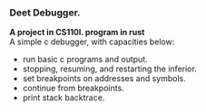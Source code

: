### Deet Debugger.
__A project in CS110l. program in rust__ 
<br>
A simple c debugger, with capacities below:
* run basic c programs and output.
* stopping, resuming, and restarting the inferior.
* set breakpoints on addresses and symbols.
* continue from breakpoints.
* print stack backtrace.
